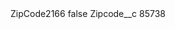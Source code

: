 <?xml version="1.0" encoding="UTF-8"?>
<CustomMetadata xmlns="http://soap.sforce.com/2006/04/metadata" xmlns:xsi="http://www.w3.org/2001/XMLSchema-instance" xmlns:xsd="http://www.w3.org/2001/XMLSchema">
    <label>ZipCode2166</label>
    <protected>false</protected>
    <values>
        <field>Zipcode__c</field>
        <value xsi:type="xsd:string">85738</value>
    </values>
</CustomMetadata>
